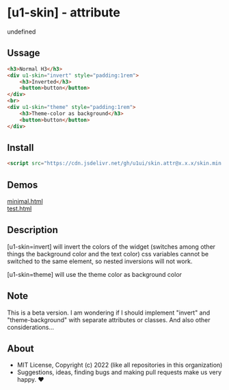 # [u1-skin] - attribute
undefined

## Ussage

```html
<h3>Normal H3</h3>
<div u1-skin="invert" style="padding:1rem">
    <h3>Inverted</h3>
    <button>button</button>
</div>
<br>
<div u1-skin="theme" style="padding:1rem">
    <h3>Theme-color as background</h3>
    <button>button</button>
</div>
```

## Install

```html
<script src="https://cdn.jsdelivr.net/gh/u1ui/skin.attr@x.x.x/skin.min.js" type=module>
```

## Demos

[minimal.html](http://gcdn.li/u1ui/skin.attr@main/tests/minimal.html)  
[test.html](http://gcdn.li/u1ui/skin.attr@main/tests/test.html)  

## Description

[u1-skin=invert] will invert the colors of the widget (switches among other things the background color and the text color)
css variables cannot be switched to the same element, so nested inversions will not work.

[u1-skin=theme] will use the theme color as background color

## Note

This is a beta version. 
I am wondering if I should implement "invert" and "theme-background" with separate attributes or classes.
And also other considerations...

## About

- MIT License, Copyright (c) 2022 <u1> (like all repositories in this organization) <br>
- Suggestions, ideas, finding bugs and making pull requests make us very happy. ♥

